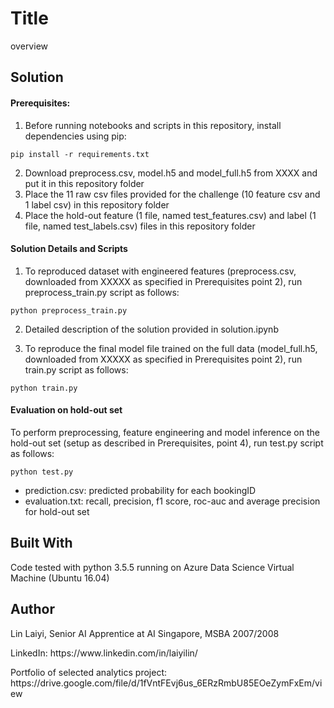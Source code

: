 # Title

overview

## Solution

#### Prerequisites:

1. Before running notebooks and scripts in this repository, install dependencies using pip:

<pre><code>pip install -r requirements.txt</code></pre>

2. Download preprocess.csv, model.h5 and model_full.h5 from XXXX and put it in this repository folder
3. Place the 11 raw csv files provided for the challenge (10 feature csv and 1 label csv) in this repository folder
4. Place the hold-out feature (1 file, named test_features.csv) and label (1 file, named test_labels.csv) files in this repository folder

#### Solution Details and Scripts

1. To reproduced dataset with engineered features (preprocess.csv, downloaded from XXXXX as specified in Prerequisites point 2), run preprocess_train.py script as follows:

<pre><code>python preprocess_train.py</code></pre>

2. Detailed description of the solution provided in solution.ipynb

3. To reproduce the final model file trained on the full data (model_full.h5, downloaded from XXXXX as specified in Prerequisites point 2), run train.py script as follows:

<pre><code>python train.py</code></pre>

#### Evaluation on hold-out set

To perform preprocessing, feature engineering and model inference on the hold-out set (setup as described in Prerequisites, point 4), run test.py script as follows:

<pre><code>python test.py</code></pre>

- prediction.csv: predicted probability for each bookingID
- evaluation.txt: recall, precision, f1 score, roc-auc and average precision for hold-out set

## Built With

Code tested with python 3.5.5 running on Azure Data Science Virtual Machine (Ubuntu 16.04)

## Author

<p>Lin Laiyi, Senior AI Apprentice at AI Singapore, MSBA 2007/2008</p>
<p>LinkedIn: https://www.linkedin.com/in/laiyilin/</p>
<p>Portfolio of selected analytics project: https://drive.google.com/file/d/1fVntFEvj6us_6ERzRmbU85EOeZymFxEm/view</p>